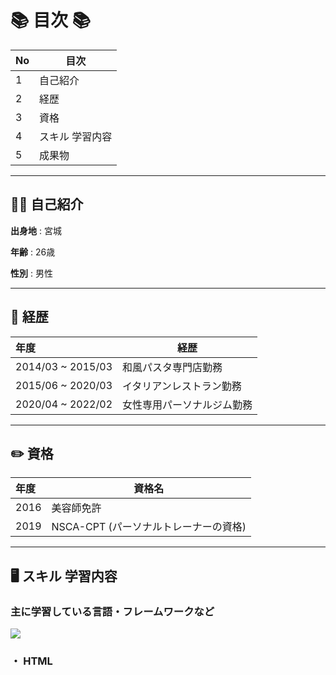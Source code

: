 # 📚 目次 📚

|No|目次|
|:-|-
|1|自己紹介      
|2|経歴
|3|資格  
|4|スキル 学習内容
|5|成果物

___

## :frowning_man: 自己紹介

**出身地** :  宮城

**年齢** :  26歳

**性別** :  男性
___

## :bookmark_tabs: 経歴

|年度|経歴|
|:-|-
|2014/03 ~ 2015/03|和風パスタ専門店勤務
|2015/06 ~ 2020/03|イタリアンレストラン勤務
|2020/04 ~ 2022/02|女性専用パーソナルジム勤務

___

## :pencil2: 資格

|年度|資格名|
|:-|-
|2016|美容師免許     
|2019|NSCA-CPT (パーソナルトレーナーの資格)

___

## :desktop_computer: スキル 学習内容

### 主に学習している言語・フレームワークなど

![](https://github-readme-stats.vercel.app/api/top-langs/?username=yukiya1006&layout=compact&theme=dracula)

### ・ HTML
